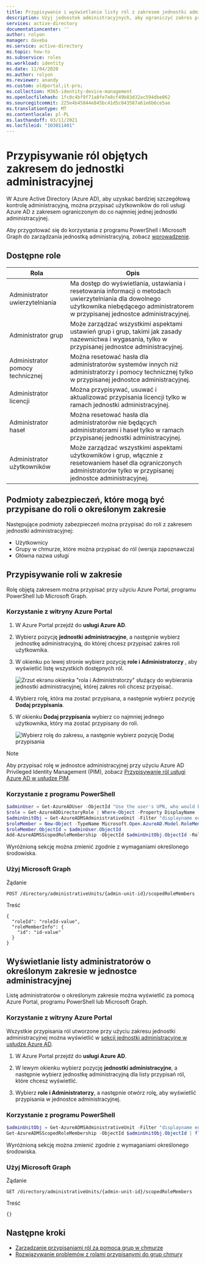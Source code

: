 ```yaml
---
title: Przypisywanie i wyświetlanie listy ról z zakresem jednostki administracyjnej — Azure Active Directory | Microsoft Docs
description: Użyj jednostek administracyjnych, aby ograniczyć zakres przypisań ról w Azure Active Directory.
services: active-directory
documentationcenter: ''
author: rolyon
manager: daveba
ms.service: active-directory
ms.topic: how-to
ms.subservice: roles
ms.workload: identity
ms.date: 11/04/2020
ms.author: rolyon
ms.reviewer: anandy
ms.custom: oldportal;it-pro;
ms.collection: M365-identity-device-management
ms.openlocfilehash: 1fc0c4bf9f71a8fe7e8cf49b83d32ac594dbe062
ms.sourcegitcommit: 225e4b45844e845bc41d5c043587a61e6b6ce5ae
ms.translationtype: MT
ms.contentlocale: pl-PL
ms.lasthandoff: 03/11/2021
ms.locfileid: "103011401"
---
```

# <a name="assign-scoped-roles-to-an-administrative-unit"></a>Przypisywanie ról objętych zakresem do jednostki administracyjnej

W Azure Active Directory (Azure AD), aby uzyskać bardziej szczegółową kontrolę administracyjną, można przypisać użytkowników do roli usługi Azure AD z zakresem ograniczonym do co najmniej jednej jednostki administracyjnej.

Aby przygotować się do korzystania z programu PowerShell i Microsoft Graph do zarządzania jednostką administracyjną, zobacz [wprowadzenie](admin-units-manage.md#get-started).

## <a name="available-roles"></a>Dostępne role

Rola  |  Opis
----- |  -----------
Administrator uwierzytelniania  |  Ma dostęp do wyświetlania, ustawiania i resetowania informacji o metodach uwierzytelniania dla dowolnego użytkownika niebędącego administratorem w przypisanej jednostce administracyjnej.
Administrator grup  |  Może zarządzać wszystkimi aspektami ustawień grup i grup, takimi jak zasady nazewnictwa i wygasania, tylko w przypisanej jednostce administracyjnej.
Administrator pomocy technicznej  |  Można resetować hasła dla administratorów systemów innych niż administratorzy i pomocy technicznej tylko w przypisanej jednostce administracyjnej.
Administrator licencji  |  Można przypisywać, usuwać i aktualizować przypisania licencji tylko w ramach jednostki administracyjnej.
Administrator haseł  |  Można resetować hasła dla administratorów nie będących administratorami i haseł tylko w ramach przypisanej jednostki administracyjnej.
Administrator użytkowników  |  Może zarządzać wszystkimi aspektami użytkowników i grup, włącznie z resetowaniem haseł dla ograniczonych administratorów tylko w przypisanej jednostce administracyjnej.

## <a name="security-principals-that-can-be-assigned-to-a-scoped-role"></a>Podmioty zabezpieczeń, które mogą być przypisane do roli o określonym zakresie

Następujące podmioty zabezpieczeń można przypisać do roli z zakresem jednostki administracyjnej:

* Użytkownicy
* Grupy w chmurze, które można przypisać do ról (wersja zapoznawcza)
* Główna nazwa usługi

## <a name="assign-a-scoped-role"></a>Przypisywanie roli w zakresie

Rolę objętą zakresem można przypisać przy użyciu Azure Portal, programu PowerShell lub Microsoft Graph.

### <a name="use-the-azure-portal"></a>Korzystanie z witryny Azure Portal

1. W Azure Portal przejdź do **usługi Azure AD**.

1. Wybierz pozycję **jednostki administracyjne**, a następnie wybierz jednostkę administracyjną, do której chcesz przypisać zakres roli użytkownika. 

1. W okienku po lewej stronie wybierz pozycję **role i Administratorzy** , aby wyświetlić listę wszystkich dostępnych ról.

   ![Zrzut ekranu okienka "rola i Administratorzy" służący do wybierania jednostki administracyjnej, której zakres roli chcesz przypisać.](./media/admin-units-assign-roles/select-role-to-scope.png)

1. Wybierz rolę, która ma zostać przypisana, a następnie wybierz pozycję **Dodaj przypisania**. 

1. W okienku **Dodaj przypisania** wybierz co najmniej jednego użytkownika, który ma zostać przypisany do roli.

   ![Wybierz rolę do zakresu, a następnie wybierz pozycję Dodaj przypisania](./media/admin-units-assign-roles/select-add-assignment.png)

> [!Note]
> Aby przypisać rolę w jednostce administracyjnej przy użyciu Azure AD Privileged Identity Management (PIM), zobacz [Przypisywanie ról usługi Azure AD w usłudze PIM](../privileged-identity-management/pim-how-to-add-role-to-user.md?tabs=new#assign-a-role-with-restricted-scope).

### <a name="use-powershell"></a>Korzystanie z programu PowerShell

```powershell
$adminUser = Get-AzureADUser -ObjectId "Use the user's UPN, who would be an admin on this unit"
$role = Get-AzureADDirectoryRole | Where-Object -Property DisplayName -EQ -Value "User Account Administrator"
$adminUnitObj = Get-AzureADMSAdministrativeUnit -Filter "displayname eq 'The display name of the unit'"
$roleMember = New-Object -TypeName Microsoft.Open.AzureAD.Model.RoleMemberInfo
$roleMember.ObjectId = $adminUser.ObjectId
Add-AzureADMSScopedRoleMembership -ObjectId $adminUnitObj.ObjectId -RoleObjectId $role.ObjectId -RoleMemberInfo $roleMember
```

Wyróżnioną sekcję można zmienić zgodnie z wymaganiami określonego środowiska.

### <a name="use-microsoft-graph"></a>Użyj Microsoft Graph

Żądanie

```http
POST /directory/administrativeUnits/{admin-unit-id}/scopedRoleMembers
```
    
Treść

```http
{
  "roleId": "roleId-value",
  "roleMemberInfo": {
    "id": "id-value"
  }
}
```

## <a name="view-a-list-of-the-scoped-admins-in-an-administrative-unit"></a>Wyświetlanie listy administratorów o określonym zakresie w jednostce administracyjnej

Listę administratorów o określonym zakresie można wyświetlić za pomocą Azure Portal, programu PowerShell lub Microsoft Graph.

### <a name="use-the-azure-portal"></a>Korzystanie z witryny Azure Portal

Wszystkie przypisania ról utworzone przy użyciu zakresu jednostki administracyjnej można wyświetlić w [sekcji jednostki administracyjne w usłudze Azure AD](https://ms.portal.azure.com/?microsoft_aad_iam_adminunitprivatepreview=true&microsoft_aad_iam_rbacv2=true#blade/Microsoft_AAD_IAM/ActiveDirectoryMenuBlade/AdminUnit). 

1. W Azure Portal przejdź do **usługi Azure AD**.

1. W lewym okienku wybierz pozycję **jednostki administracyjne**, a następnie wybierz jednostkę administracyjną dla listy przypisań ról, które chcesz wyświetlić. 

1. Wybierz **role i Administratorzy**, a następnie otwórz rolę, aby wyświetlić przypisania w jednostce administracyjnej.

### <a name="use-powershell"></a>Korzystanie z programu PowerShell

```powershell
$adminUnitObj = Get-AzureADMSAdministrativeUnit -Filter "displayname eq 'The display name of the unit'"
Get-AzureADMSScopedRoleMembership -ObjectId $adminUnitObj.ObjectId | fl *
```

Wyróżnioną sekcję można zmienić zgodnie z wymaganiami określonego środowiska.

### <a name="use-microsoft-graph"></a>Użyj Microsoft Graph

Żądanie

```http
GET /directory/administrativeUnits/{admin-unit-id}/scopedRoleMembers
```

Treść

```http
{}
```

## <a name="next-steps"></a>Następne kroki

- [Zarządzanie przypisaniami ról za pomocą grup w chmurze](groups-concept.md)
- [Rozwiązywanie problemów z rolami przypisanymi do grup chmury](groups-faq-troubleshooting.md)
